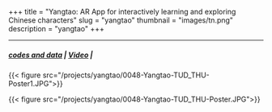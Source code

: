 +++
title = "Yangtao: AR App for interactively learning and exploring Chinese characters"
slug = "yangtao"
thumbnail = "images/tn.png"
description = "yangtao"
+++

---------------------------
##### [codes and data](https://github.com/jcklie/iccbc-2019) | [Video](https://www.bilibili.com/video/av67910994) | 

{{< figure src="/projects/yangtao/0048-Yangtao-TUD_THU-Poster1.JPG">}}

{{< figure src="/projects/yangtao/0048-Yangtao-TUD_THU-Poster.JPG">}}